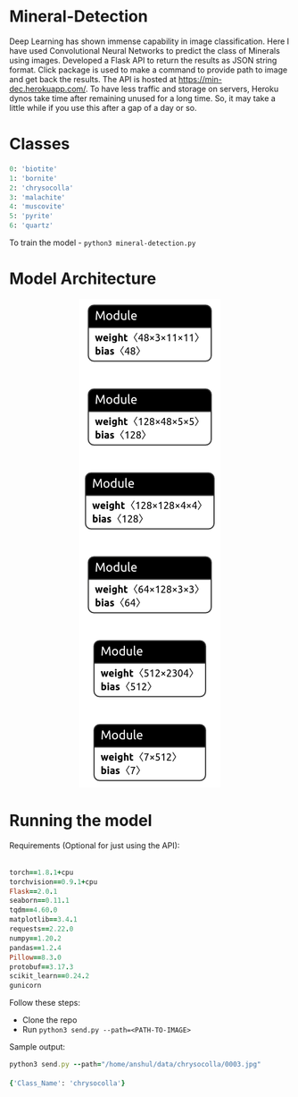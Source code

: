 # Mineral-Detection

Deep Learning has shown immense capability in image classification. Here I have used Convolutional Neural Networks to predict the class of Minerals using images. Developed a Flask API to return the results as JSON string format. Click package is used to make a command to provide path to image and get back the results. The API is hosted at https://min-dec.herokuapp.com/.
To have less traffic and storage on servers, Heroku dynos take time after remaining unused for a long time. So, it may take a little while if you use this after a gap of a day or so.  
# Classes
```ruby
0: 'biotite'
1: 'bornite'
2: 'chrysocolla'
3: 'malachite'
4: 'muscovite'
5: 'pyrite'
6: 'quartz'
```
To train the model - `python3 mineral-detection.py`

# Model Architecture
<div align="center">

![image](assets/final.h5.png)

</div>


# Running the model 

Requirements (Optional for just using the API):
```ruby

torch==1.8.1+cpu
torchvision==0.9.1+cpu
Flask==2.0.1
seaborn==0.11.1
tqdm==4.60.0
matplotlib==3.4.1
requests==2.22.0
numpy==1.20.2
pandas==1.2.4
Pillow==8.3.0
protobuf==3.17.3
scikit_learn==0.24.2
gunicorn

```

Follow these steps:

* Clone the repo
* Run `python3 send.py --path=<PATH-TO-IMAGE>`

Sample output:

```ruby
python3 send.py --path="/home/anshul/data/chrysocolla/0003.jpg"

{'Class_Name': 'chrysocolla'}
```
